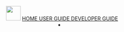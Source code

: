 <header>
  <navbar type="dark" class="temp-navbar">
    <a slot="brand" href="{{baseUrl}}/index.html" title="Home" class="navbar-brand"><img src="{{baseUrl}}/assets/catcher_logo.png" width="40"/></a>
    <a href="{{baseUrl}}/index.html" class="nav-link"> HOME </a>
    <a href="{{baseUrl}}/ug/index.html" class="nav-link"> USER GUIDE </a>
    <a href="{{baseUrl}}/dg/index.html" class="nav-link"> DEVELOPER GUIDE </a>
    <a href="https://github.com/CATcher-org/CATcher" target="_blank" class="nav-link"><span><span aria-hidden="true" class="fab fa-github"></span></span></a>
    <li slot="right">
      <form class="navbar-form">
        <searchbar :data="searchData" placeholder="Search" :on-hit="searchCallback" menu-align-right></searchbar>
      </form>
    </li>
  </navbar>
</header>
